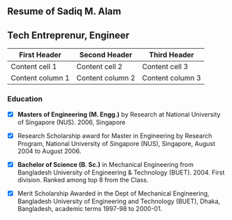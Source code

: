 ## Resume of Sadiq M. Alam

## Tech Entreprenur, Engineer

First Header | Second Header | Third Header 
------------ | ------------- | -------------
Content cell 1 | Content cell 2 | Content cell 3
Content column 1 | Content column 2 | Content column 3


### Education

- [x] **Masters of Engineering (M. Engg.)** by Research at National University of Singapore (NUS). 2006, Singapore

- [x] Research Scholarship award for Master in Engineering by Research Program, National University of Singapore (NUS), Singapore, August 2004 to August 2006.

- [x] **Bachelor of Science (B. Sc.)** in Mechanical Engineering from Bangladesh University of Engineering & Technology (BUET). 2004. First division. Ranked among top 8 from the Class.

- [x] Merit Scholarship Awarded in the Dept of Mechanical Engineering, Bangladesh University of Engineering and Technology (BUET), Dhaka, Bangladesh, academic terms 1997-98 to 2000-01.

